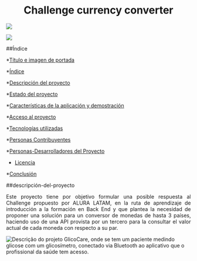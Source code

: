 <h1 align="center"> Challenge currency converter </h1>
<p align="left">
   <img src="https://img.shields.io/badge/STATUS-EN%20DESAROLLO-green">
</p>

<p align="left">
   <img src="https://github.com/githubJHEB/challenge-conversor-de-monedas/assets/35204102/47646182-bb21-4d41-8fbb-395a5e2ca227">
</p>


##Índice

*[Título e imagen de portada](#Imagen)

*[Índice](#índice)

*[Descripción del proyecto](#descripción-del-proyecto)

*[Estado del proyecto](#Estado-del-proyecto)

*[Características de la aplicación y demostración](#Características-de-la-aplicación-y-demostración)

*[Acceso al proyecto](#acceso-proyecto)

*[Tecnologías utilizadas](#tecnologías-utilizadas)

*[Personas Contribuyentes](#personas-contribuyentes)

*[Personas-Desarrolladores del Proyecto](#personas-desarrolladores)

* [Licencia](#licencia)

*[Conclusión](#conclusión)


##descripción-del-proyecto
<p align="justify">
 Este proyecto tiene por objetivo formular una posible respuesta al Challenge propuesto por ALURA LATAM, en la ruta de aprendizaje de introducción a la formación en Back End y que plantea la necesidad de proponer una solución para un conversor de monedas de hasta 3 países, haciendo uso de una API provista por un tercero para la consultar el valor actual de cada moneda con respecto a su par.


![Descrição do projeto GlicoCare, onde se tem um paciente medindo glicose com um glicosímetro, conectado via Bluetooth ao aplicativo que o profissional da saúde tem acesso.](https://user-images.githubusercontent.com/37356058/132422764-5a4e5300-7b04-4411-9126-387a445bc627.png)

</p>

